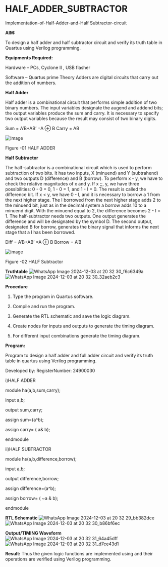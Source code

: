 # HALF_ADDER_SUBTRACTOR

Implementation-of-Half-Adder-and-Half Subtractor-circuit

**AIM:**

To design a half adder and half subtractor circuit and verify its truth table in Quartus using Verilog programming.

**Equipments Required:**

Hardware – PCs, Cyclone II , USB flasher 

Software – Quartus prime Theory Adders are digital circuits that carry out the addition of numbers.

**Half Adder**

Half adder is a combinational circuit that performs simple addition of two binary numbers. The input variables designate the augend and addend bits; the output variables produce the sum and carry. It is necessary to specify two output variables because the result may consist of two binary digits.

Sum = A’B+AB’ =A ⊕ B Carry = AB

![image](https://github.com/naavaneetha/HALF_ADDER_SUBTRACTOR/assets/154305477/bd4a0b2c-cdbc-4184-ab08-81578f121e1f)

Figure -01 HALF ADDER

**Half Subtractor**

The half-subtractor is a combinational circuit which is used to perform subtraction of two bits. It has two inputs, X (minuend) and Y (subtrahend) and two outputs D (difference) and B (borrow). To perform x - y, we have to check the relative magnitudes of x and y. If x ;;, y, we have three possibilities: 0 - 0 = 0, 1 - 0 = 1, and 1 - I = 0. The result is called the difference bit. If x < y, we have 0 - I, and it is necessary to borrow a 1 from the next higher stage. The I borrowed from the next higher stage adds 2 to the minuend bit, just as in the decimal system a borrow adds 10 to a minuend digit. With the minuend equal to 2, the difference becomes 2 - I = 1. The half-subtractor needs two outputs. One output generates the difference and will be designated by the symbol D. The second output, designated B for borrow, generates the binary signal that informs the next stage that a I has been borrowed. 

Diff = A’B+AB’ =A ⊕ B
Borrow = A’B

 ![image](https://github.com/naavaneetha/HALF_ADDER_SUBTRACTOR/assets/154305477/d76b099c-513f-4e7c-843a-e2fd028a531a)

Figure -02 HALF Subtractor

**Truthtable**
![WhatsApp Image 2024-12-03 at 20 32 30_f6c6349a](https://github.com/user-attachments/assets/ac09d73f-b498-476e-a081-bb672039adf2)
![WhatsApp Image 2024-12-03 at 20 32 30_32aeb2c3](https://github.com/user-attachments/assets/fcd1cf5a-be43-4bb2-9dd3-ee9eb1478d55)



**Procedure**

1.	Type the program in Quartus software.

2.	Compile and run the program.

3.	Generate the RTL schematic and save the logic diagram.

4.	Create nodes for inputs and outputs to generate the timing diagram.

5.	For different input combinations generate the timing diagram.


**Program:**

 Program to design a half adder and full adder circuit and verify its truth table in quartus using Verilog programming.

Developed by: RegisterNumber: 24900030

i)HALF ADDER

module ha(a,b,sum,carry);

input a,b;

output sum,carry;

assign sum=(a^b);

assign carry= ( a& b);

endmodule

ii)HALF SUBTRACTOR

module hs(a,b,difference,borrow);

input a,b;

output difference,borrow;

assign difference=(a^b);

assign borrow= ( ~a & b);

endmodule


**RTL Schematic**
![WhatsApp Image 2024-12-03 at 20 32 29_bb382dce](https://github.com/user-attachments/assets/db9cd451-aad7-44f6-aefb-3a2c8ff4b523)
![WhatsApp Image 2024-12-03 at 20 32 30_b86bf6ec](https://github.com/user-attachments/assets/4782cf30-1e83-4453-a64b-27921dc08bc8)


**Output/TIMING Waveform**
![WhatsApp Image 2024-12-03 at 20 32 31_64a45dff](https://github.com/user-attachments/assets/6d27be88-1f6b-427c-822e-6499504cae29)
![WhatsApp Image 2024-12-03 at 20 32 31_d7ce43d1](https://github.com/user-attachments/assets/5aa8c197-e468-44de-b71f-41a279e67e87)


**Result:**
Thus the given logic functions are implemented using and their operations are verified
using Verilog programming.
